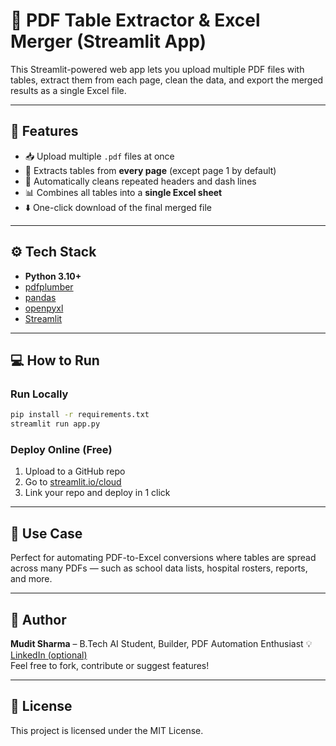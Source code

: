 
# 📄 PDF Table Extractor & Excel Merger (Streamlit App)

This Streamlit-powered web app lets you upload multiple PDF files with tables, extract them from each page, clean the data, and export the merged results as a single Excel file.

---

## 🚀 Features

- 📥 Upload multiple `.pdf` files at once
- 📄 Extracts tables from **every page** (except page 1 by default)
- 🧹 Automatically cleans repeated headers and dash lines
- 📊 Combines all tables into a **single Excel sheet**
- ⬇️ One-click download of the final merged file

---

## ⚙️ Tech Stack

- **Python 3.10+**
- [pdfplumber](https://pypi.org/project/pdfplumber/)
- [pandas](https://pandas.pydata.org/)
- [openpyxl](https://pypi.org/project/openpyxl/)
- [Streamlit](https://streamlit.io/)

---

## 💻 How to Run

### Run Locally
```bash
pip install -r requirements.txt
streamlit run app.py
```

### Deploy Online (Free)
1. Upload to a GitHub repo
2. Go to [streamlit.io/cloud](https://streamlit.io/cloud)
3. Link your repo and deploy in 1 click

---

## 🎯 Use Case

Perfect for automating PDF-to-Excel conversions where tables are spread across many PDFs — such as school data lists, hospital rosters, reports, and more.

---

## 👤 Author

**Mudit Sharma** – B.Tech AI Student, Builder, PDF Automation Enthusiast 💡  
[LinkedIn (optional)](https://www.linkedin.com)  
Feel free to fork, contribute or suggest features!

---

## 📜 License

This project is licensed under the MIT License.
